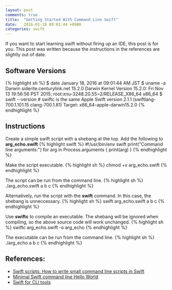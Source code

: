 ```yaml
---
layout: post
comments: true
title:  "Getting Started With Command Line Swift"
date:   2016-01-18 09:01:44 +0900
categories: swift
---
```

If you want to start learning swift without firing up an IDE, this post is for you.
This post was written because the instructions in the references are slightly out of date.

## Software Versions
{% highlight sh %}
$ date
January 18, 2016 at 09:01:44 AM JST
$ uname -a
Darwin siderite.centurylink.net 15.2.0 Darwin Kernel Version 15.2.0: Fri Nov 13 19:56:56 PST 2015; root:xnu-3248.20.55~2/RELEASE_X86_64 x86_64
$ swift --version # swiftc is the same
Apple Swift version 2.1.1 (swiftlang-700.1.101.15 clang-700.1.81)
Target: x86_64-apple-darwin15.2.0
{% endhighlight %}

## Instructions
Create a simple swift script with a shebang at the top.
Add the following to **arg_echo.swift**
{% highlight swift %}
#!/usr/bin/env swift
print("Command line arguments:")
for arg in Process.arguments {
  print(arg)
}
{% endhighlight %}

Make the script executable.
{% highlight sh %}
chmod +x arg_echo.swift
{% endhighlight %}

The script can be run from the command line.
{% highlight sh %}
./arg_echo.swift a b c
{% endhighlight %}

Alternatively, run the script with the **swift** command.  In this case, the shebang is unneccessary.
{% highlight sh %}
swift arg_echo.swift a b c
{% endhighlight %}

Use **swiftc** to compile an executable.  The shebang will be ignored when compiling, so the above source code will work unchanged.
{% highlight sh %}
swiftc arg_echo.swift -o arg_echo
{% endhighlight %}

The executable can be run from the command line.
{% highlight sh %}
./arg_echo a b c
{% endhighlight %}

## References:
- [Swift scripts: How to write small command line scripts in Swift][swift-script]
- [Minimal Swift command line Hello World][swift-minimal]
- [Swift for CLI tools][swift-cli]

[swift-script]:  http://practicalswift.com/2014/06/07/swift-scripts-how-to-write-small-command-line-scripts-in-swift/
[swift-minimal]: https://gist.github.com/kavu/79f05be2383e97843867
[swift-cli]:     https://speakerdeck.com/supermarin/swift-for-cli-tools


